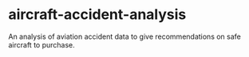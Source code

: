 # aircraft-accident-analysis
An analysis of aviation accident data to give recommendations on safe aircraft to purchase.
